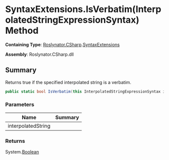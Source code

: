 # SyntaxExtensions\.IsVerbatim\(InterpolatedStringExpressionSyntax\) Method

**Containing Type**: [Roslynator.CSharp](../../README.md)\.[SyntaxExtensions](../README.md)

**Assembly**: Roslynator\.CSharp\.dll

## Summary

Returns true if the specified interpolated string is a verbatim\.

```csharp
public static bool IsVerbatim(this InterpolatedStringExpressionSyntax interpolatedString)
```

### Parameters

| Name | Summary |
| ---- | ------- |
| interpolatedString | |

### Returns

System\.[Boolean](https://docs.microsoft.com/en-us/dotnet/api/system.boolean)

